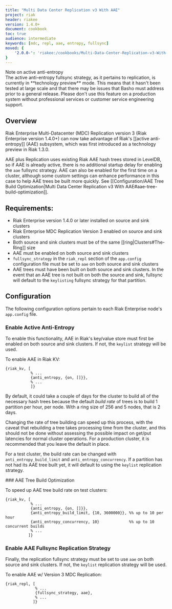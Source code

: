 ```yaml
---
title: "Multi Data Center Replication v3 With AAE"
project: riak
header: riakee
version: 1.4.0+
document: cookbook
toc: true
audience: intermediate
keywords: [mdc, repl, aae, entropy, fullsync]
moved: {
    '2.0.0-': 'riakee:/cookbooks/Multi-Data-Center-Replication-v3-With-AAE'
}
---
```


<div class="note">
<div class="title">Note on active anti-entropy</div>
The active anti-entropy fullsync strategy, as it pertains to
replication, is currently in **technology preview** mode. This means
that it hasn't been tested at large scale and that there may be issues
that Basho must address prior to a general release. Please don't use
this feature on a production system without professional services or
customer service engineering support.
</div>

## Overview

Riak Enterprise Multi-Datacenter (MDC) Replication version 3 (Riak
Enterprise version 1.4.0+) can now take advantage of Riak's [[active
anti-entropy]] \(AAE) subsystem, which was first introduced as a
technology preview in Riak 1.3.0. 

AAE plus Replication uses existing Riak AAE hash trees stored in
LevelDB, so if AAE is already active, there is no additional startup
delay for enabling the `aae` fullsync strategy. AAE can also be enabled
for the first time on a cluster, although some custom settings can
enhance performance in this case to help AAE trees be built more
quickly. See [[Configuration/AAE Tree Build Optimization|Multi Data
Center Replication v3 With AAE#aae-tree-build-optimization]].

## Requirements:

* Riak Enterprise version 1.4.0 or later installed on source and sink
  clusters
* Riak Enterprise MDC Replication Version 3 enabled on source and sink
  clusters
* Both source and sink clusters must be of the same
  [[ring|Clusters#The-Ring]] size
* AAE must be enabled on both source and sink clusters
* `fullsync_strategy` in the `riak_repl` section of the `app.config`
  configuration file must be set to `aae` on both source and sink
  clusters
* AAE trees must have been built on both source and sink clusters. In
  the event that an AAE tree is not built on both the source and sink,
  fullsync will default to the `keylisting` fullsync strategy for that
  partition.

## Configuration

The following configuration options pertain to each Riak Enterprise
node's `app.config` file.

### Enable Active Anti-Entropy

To enable this functionality, AAE in Riak's key/value store must first
be enabled on both source and sink clusters. If not, the `keylist`
strategy will be used.

To enable AAE in Riak KV:

```appconfig
{riak_kv, [
           % ...
           {anti_entropy, {on, []}},
           % ...
           ]}
```

By default, it could take a couple of days for the cluster to build all
of the necessary hash trees because the default *build rate* of trees is
to build 1 partition per hour, per node. With a ring size of 256 and 5
nodes, that is 2 days.

Changing the rate of tree building can speed up this process, with the
caveat that rebuilding a tree takes processing time from the cluster,
and this should not be done without assessing the possible impact on
get/put latencies for normal cluster operations. For a production
cluster, it is recommended that you leave the default in place.

For a test cluster, the build rate can be changed with
`anti_entropy_build_limit` and `anti_entropy_concurrency`. If a
partition has not had its AAE tree built yet, it will default to using
the `keylist` replication strategy.

<div id="aae-tree-build-optimization"></div>
### AAE Tree Build Optimization

To speed up AAE tree build rate on test clusters:

```appconfig
{riak_kv, [
           % ...
           {anti_entropy, {on, []}},
           {anti_entropy_build_limit, {10, 3600000}}, %% up to 10 per hour
           {anti_entropy_concurrency, 10}             %% up to 10 concurrent builds
           % ...
          ]}
```

### Enable AAE Fullsync Replication Strategy

Finally, the replication fullsync strategy must be set to use `aae` on
both source and sink clusters. If not, the `keylist` replication
strategy will be used.

To enable AAE w/ Version 3 MDC Replication:

```appconfig
{riak_repl, [
             % ...
             {fullsync_strategy, aae},
             % ...
            ]}
```
